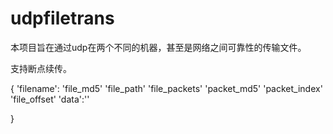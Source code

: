 # udpfiletrans
本项目旨在通过udp在两个不同的机器，甚至是网络之间可靠性的传输文件。

支持断点续传。


{
	'filename':
	'file_md5'
	'file_path'
	'file_packets'
	'packet_md5'
	'packet_index'
	'file_offset'
	'data':''

}